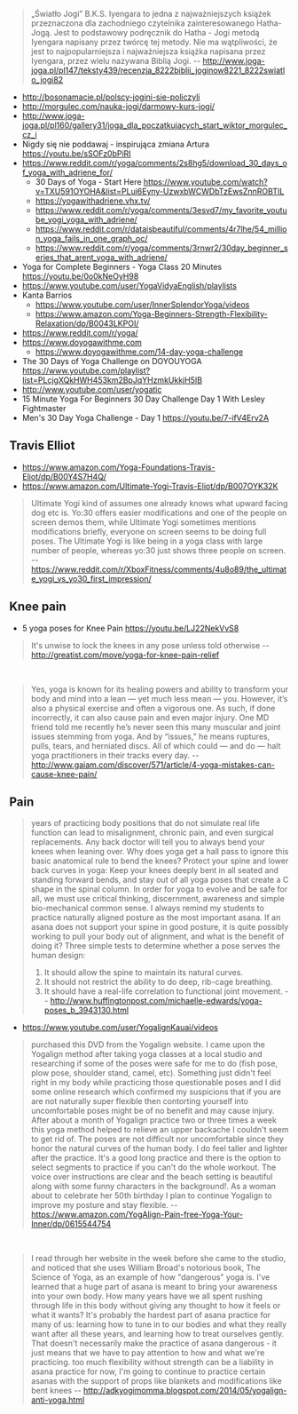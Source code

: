 > „Światło Jogi” B.K.S. Iyengara to jedna z najważniejszych książek przeznaczona dla zachodniego czytelnika zainteresowanego Hatha-Jogą.
Jest to podstawowy podręcznik do Hatha - Jogi metodą Iyengara napisany przez twórcę tej metody. Nie ma wątpliwości, że jest to najpopularniejsza i najważniejsza książka napisana przez Iyengara, przez wielu nazywana Biblią Jogi.
> -- http://www.joga-joga.pl/pl147/teksty439/recenzja_8222biblii_joginow8221_8222swiatlo_jogi82

- http://bosonamacie.pl/polscy-jogini-sie-policzyli
- http://morgulec.com/nauka-jogi/darmowy-kurs-jogi/
- http://www.joga-joga.pl/pl160/gallery31/joga_dla_poczatkujacych_start_wiktor_morgulec_cz_i
- Nigdy się nie poddawaj - inspirująca zmiana Artura https://youtu.be/sSOFz0bPiRI
- https://www.reddit.com/r/yoga/comments/2s8hg5/download_30_days_of_yoga_with_adriene_for/
  - 30 Days of Yoga - Start Here https://www.youtube.com/watch?v=TXU591OYOHA&list=PLui6Eyny-UzwxbWCWDbTzEwsZnnROBTIL
  - https://yogawithadriene.vhx.tv/
  - https://www.reddit.com/r/yoga/comments/3esvd7/my_favorite_youtube_yogi_yoga_with_adriene/
  - https://www.reddit.com/r/dataisbeautiful/comments/4r7lhe/54_million_yoga_fails_in_one_graph_oc/
  - https://www.reddit.com/r/yoga/comments/3rnwr2/30day_beginner_series_that_arent_yoga_with_adriene/
- Yoga for Complete Beginners - Yoga Class 20 Minutes https://youtu.be/0o0kNeOyH98
- https://www.youtube.com/user/YogaVidyaEnglish/playlists
- Kanta Barrios
  - https://www.youtube.com/user/InnerSplendorYoga/videos
  - https://www.amazon.com/Yoga-Beginners-Strength-Flexibility-Relaxation/dp/B0043LKPOI/
- https://www.reddit.com/r/yoga/
- https://www.doyogawithme.com
  - https://www.doyogawithme.com/14-day-yoga-challenge
- The 30 Days of Yoga Challenge on DOYOUYOGA https://www.youtube.com/playlist?list=PLcjgXQkHWH453km2BpJqYHzmkUkkjH5IB
- http://www.youtube.com/user/yogatic
- 15 Minute Yoga For Beginners 30 Day Challenge Day 1 With Lesley Fightmaster
- Men's 30 Day Yoga Challenge - Day 1 https://youtu.be/7-ifV4Erv2A

## Travis Elliot

- https://www.amazon.com/Yoga-Foundations-Travis-Eliot/dp/B00Y4S7H4Q/
- https://www.amazon.com/Ultimate-Yogi-Travis-Eliot/dp/B007OYK32K

> Ultimate Yogi kind of assumes one already knows what upward facing dog etc is. Yo:30 offers easier modifications and one of the people on screen demos them, while Ultimate Yogi sometimes mentions modifications briefly, everyone on screen seems to be doing full poses. The Ultimate Yogi is like being in a yoga class with large number of people, whereas yo:30 just shows three people on screen.
> -- https://www.reddit.com/r/XboxFitness/comments/4u8o89/the_ultimate_yogi_vs_yo30_first_impression/

## Knee pain

- 5 yoga poses for Knee Pain https://youtu.be/LJ22NekVvS8

> It's unwise to lock the knees in any pose unless told otherwise
> -- http://greatist.com/move/yoga-for-knee-pain-relief

<br>

> Yes, yoga is known for its healing powers and ability to transform your body and mind into a lean — yet much less mean — you.
> However, it’s also a physical exercise and often a vigorous one. As such, if done incorrectly, it can also cause pain and even major injury. One MD friend told me recently he’s never seen this many muscular and joint issues stemming from yoga. And by “issues,” he means ruptures, pulls, tears, and herniated discs. All of which could — and do — halt yoga practitioners in their tracks every day.
> -- http://www.gaiam.com/discover/571/article/4-yoga-mistakes-can-cause-knee-pain/

## Pain

> years of practicing body positions that do not simulate real life function can lead to misalignment, chronic pain, and even surgical replacements.
> Any back doctor will tell you to always bend your knees when leaning over. Why does yoga get a hall pass to ignore this basic anatomical rule to bend the knees?
> Protect your spine and lower back curves in yoga: Keep your knees deeply bent in all seated and standing forward bends, and stay out of all yoga poses that create a C shape in the spinal column.
> In order for yoga to evolve and be safe for all, we must use critical thinking, discernment, awareness and simple bio-mechanical common sense.
> I always remind my students to practice naturally aligned posture as the most important asana. If an asana does not support your spine in good posture, it is quite possibly working to pull your body out of alignment, and what is the benefit of doing it?
> Three simple tests to determine whether a pose serves the human design:
> 1. It should allow the spine to maintain its natural curves.
> 2. It should not restrict the ability to do deep, rib-cage breathing.
> 3. It should have a real-life correlation to functional joint movement.
> -- http://www.huffingtonpost.com/michaelle-edwards/yoga-poses_b_3943130.html

- https://www.youtube.com/user/YogalignKauai/videos

> purchased this DVD from the Yogalign website. I came upon the Yogalign method after taking yoga classes at a local studio and researching if some of the poses were safe for me to do (fish pose, plow pose, shoulder stand, camel, etc). Something just didn't feel right in my body while practicing those questionable poses and I did some online research which confirmed my suspicions that if you are are not naturally super flexible then contorting yourself into uncomfortable poses might be of no benefit and may cause injury. After about a month of Yogalign practice two or three times a week this yoga method helped to relieve an upper backache I couldn't seem to get rid of. The poses are not difficult nor uncomfortable since they honor the natural curves of the human body. I do feel taller and lighter after the practice. It's a good long practice and there is the option to select segments to practice if you can't do the whole workout. The voice over instructions are clear and the beach setting is beautiful along with some funny characters in the background!. As a woman about to celebrate her 50th birthday I plan to continue Yogalign to improve my posture and stay flexible.
> -- https://www.amazon.com/YogAlign-Pain-free-Yoga-Your-Inner/dp/0615544754

<br>

> I read through her website in the week before she came to the studio, and noticed that she uses William Broad's notorious book, The Science of Yoga, as an example of how "dangerous" yoga is.
> I've learned that a huge part of asana is meant to bring your awareness into your own body. How many years have we all spent rushing through life in this body without giving any thought to how it feels or what it wants? It's probably the hardest part of asana practice for many of us: learning how to tune in to our bodies and what they really want after all these years, and learning how to treat ourselves gently. That doesn't necessarily make the practice of asana dangerous - it just means that we have to pay attention to how and what we're practicing.
> too much flexibility without strength can be a liability in asana practice
> for now, I'm going to continue to practice certain asanas with the support of props like blankets and modifications like bent knees
> -- http://adkyogimomma.blogspot.com/2014/05/yogalign-anti-yoga.html
